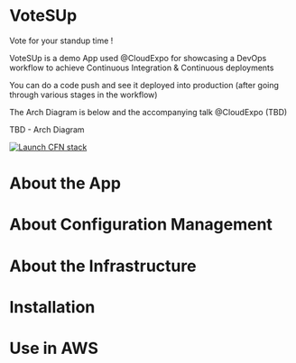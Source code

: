 # VoteSUp

Vote for your standup time !

VoteSUp is a demo App used @CloudExpo for showcasing a DevOps workflow to achieve Continuous Integration & Continuous deployments

You can do a code push and see it deployed into production (after going through various stages in the workflow)

The Arch Diagram is below and the accompanying talk @CloudExpo (TBD)

TBD - Arch Diagram

[![Launch CFN stack](https://s3.amazonaws.com/votesup-demosungardas/public/cloudformation-launch-stack.png)](https://console.aws.amazon.com/cloudformation/home?region=us-east-1#cstack=sn%7En6%7Cturl%7Ehttps://s3.amazonaws.com/votesup-demosungardas/cloudformation/votesup-launcher.json)

# About the App

# About Configuration Management

# About the Infrastructure
 
# Installation

# Use in AWS